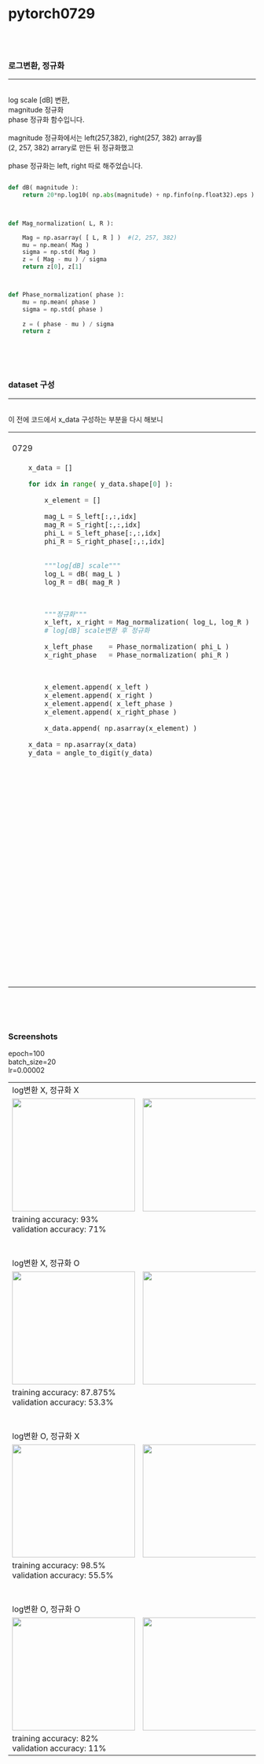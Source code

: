 # pytorch0729

<br><br>

### 로그변환, 정규화
-------
<br>
log scale [dB] 변환,<br>
magnitude 정규화<br>
phase 정규화 함수입니다.<br>

<br>
magnitude 정규화에서는 left(257,382), right(257, 382) array를<br>
(2, 257, 382) arrary로 만든 뒤 정규화했고<br>
<br>
phase 정규화는 left, right 따로 해주었습니다.

~~~python

def dB( magnitude ):
    return 20*np.log10( np.abs(magnitude) + np.finfo(np.float32).eps )
    


def Mag_normalization( L, R ):

    Mag = np.asarray( [ L, R ] )  #(2, 257, 382)
    mu = np.mean( Mag )
    sigma = np.std( Mag )
    z = ( Mag - mu ) / sigma
    return z[0], z[1]



def Phase_normalization( phase ):
    mu = np.mean( phase )
    sigma = np.std( phase )
    
    z = ( phase - mu ) / sigma
    return z
~~~


<br><br><br>



### dataset 구성
----------

<br>
이 전에 코드에서 x_data 구성하는 부분을 다시 해보니

<table>
  <tr>
      <td> <br>0729
      </td>
      <td> <br>0728
      </td>
  </tr>
  <tr>
      <td valign="top" align="left">
          
~~~python
    x_data = []

    for idx in range( y_data.shape[0] ):

        x_element = []

        mag_L = S_left[:,:,idx]
        mag_R = S_right[:,:,idx]
        phi_L = S_left_phase[:,:,idx]
        phi_R = S_right_phase[:,:,idx]


        """log[dB] scale"""
        log_L = dB( mag_L )
        log_R = dB( mag_R )



        """정규화"""
        x_left, x_right = Mag_normalization( log_L, log_R )   
        # log[dB] scale변환 후 정규화

        x_left_phase    = Phase_normalization( phi_L )
        x_right_phase   = Phase_normalization( phi_R )



        x_element.append( x_left )
        x_element.append( x_right )
        x_element.append( x_left_phase )
        x_element.append( x_right_phase )

        x_data.append( np.asarray(x_element) )

    x_data = np.asarray(x_data)
    y_data = angle_to_digit(y_data)

~~~
   </td>
   <td align="top"> 
    
~~~python
      
x_data = []


'''    x_data,       y_data '''
'''(1000,4,257,382), (1000,)'''


for idx in range(1000):

    # list 초기화
    x_element = []


    """ Mag """
    # S_left,  S_right 의 idx번째 array
    x_L = S_L_mag[:,:,idx]
    x_R = S_R_mag[:,:,idx]



    """log scale [dB]"""
    x_L_dB = 20*np.log10( np.abs(x_L) + np.finfo(np.float32).eps )
    x_R_dB = 20*np.log10( np.abs(x_R) + np.finfo(np.float32).eps )
    #x_L = librosa.amplitude_to_db(x_L)
    #x_R = librosa.amplitude_to_db(x_R)



    """phase"""
    # S_left_phase,  S_right_phase 의 idx번째 array
    x_L_phase =  S_L_phase[:,:,idx] 
    x_R_phase =  S_R_phase[:,:,idx] 

    


    """normalization"""
    x_L, x_R = Mag_normalization(x_L_dB, x_R_dB)
    x_L_phase = Phase_normalization( x_L_phase )
    x_R_phase = Phase_normalization( x_R_phase )




    """x_element.shape ==> (4, 257, 382)"""
    # 초기화된 list( x_element )에 
    # left, right의 mag[dB], phase[rad] 총 4개의 array 삽입 
    x_element.append(x_L)
    x_element.append(x_R)
    x_element.append(x_L_phase)
    x_element.append(x_R_phase)



    # x_element 의 type을 list에서 numpy array로 변환후 
    #x_data list에 삽입
    x_data.append( np.asarray(x_element) )



# x_data의 type을 list에서 numpy array로 변환
x_data = np.asarray(x_data)

~~~~
    
   </td>
  </tr>
</table>
    
<br><br><br>
    


### Screenshots
epoch=100<br>
batch_size=20<br>
lr=0.00002<br>

<table>
  <tr> 
      <td colspan="4"> log변환 X, 정규화 X </td>
  </tr>

  <tr>
    <td> <img src="https://github.com/Kang-Dong-Hwi/pytorch0729/blob/master/Screenshots/train_dataset_confusion_matrix2903.png", height=230px, width=250px>  </td>
    <td> <img src="https://github.com/Kang-Dong-Hwi/pytorch0729/blob/master/Screenshots/validation_dataset_confusion_matrix2903.png", height=230px, width=250px>  </td>
    <td colspan="2"> <img src="https://github.com/Kang-Dong-Hwi/pytorch0729/blob/master/Screenshots/Adam2903.png", height=200px, width=350px>  </td>
  </tr>
  
  <tr> 
      <td colspan="4">
       training accuracy: 93%<br>
       validation accuracy: 71%<br>
      </td>
  </tr>
  
 
 
 <!-- -->
  <tr> 
      <td colspan="4"><br><br> log변환 X, 정규화 O </td>
  </tr>

  <tr>
    <td> <img src="https://github.com/Kang-Dong-Hwi/pytorch0729/blob/master/Screenshots/train_dataset_confusion_matrix2904.png", height=230px, width=250px>  </td>
    <td> <img src="https://github.com/Kang-Dong-Hwi/pytorch0729/blob/master/Screenshots/validation_dataset_confusion_matrix2904.png", height=230px, width=250px>  </td>
    <td colspan="2"> <img src="https://github.com/Kang-Dong-Hwi/pytorch0729/blob/master/Screenshots/Adam2904.png", height=200px, width=350px>  </td>
  </tr>
  
  <tr> 
      <td colspan="4">
       training accuracy: 87.875%<br>
       validation accuracy: 53.3%<br>
      </td>
  </tr>
  
  
  <!-- -->
  <tr> 
      <td colspan="4"><br><br> log변환 O, 정규화 X </td>
  </tr>
  <tr>
    <td> <img src="https://github.com/Kang-Dong-Hwi/pytorch0729/blob/master/Screenshots/train_dataset_confusion_matrix2906.png", height=230px, width=250px>  </td>
    <td> <img src="https://github.com/Kang-Dong-Hwi/pytorch0729/blob/master/Screenshots/validation_dataset_confusion_matrix2906.png", height=230px, width=250px>  </td>
    <td colspan="2"> <img src="https://github.com/Kang-Dong-Hwi/pytorch0729/blob/master/Screenshots/Adam2906.png", height=200px, width=350px>  </td>
  </tr>

  <tr> 
      <td colspan="4">
       training accuracy: 98.5%<br>
       validation accuracy: 55.5%<br>
      </td>
  </tr>
  
  <tr> 
      <td colspan="4"><br><br> log변환 O, 정규화 O </td>
  </tr>

  <tr>
    <td> <img src="https://github.com/Kang-Dong-Hwi/pytorch0729/blob/master/Screenshots/train_dataset_confusion_matrix2905.png", height=230px, width=250px>  </td>
    <td> <img src="https://github.com/Kang-Dong-Hwi/pytorch0729/blob/master/Screenshots/validation_dataset_confusion_matrix2905.png", height=230px, width=250px>  </td>
    <td colspan="2"> <img src="https://github.com/Kang-Dong-Hwi/pytorch0729/blob/master/Screenshots/Adam2905.png", height=200px, width=350px>  </td>
  </tr>
  
  <tr> 
      <td colspan="4">
       training accuracy: 82%<br>
       validation accuracy: 11%<br>
      </td>
  </tr>
  
</table>

